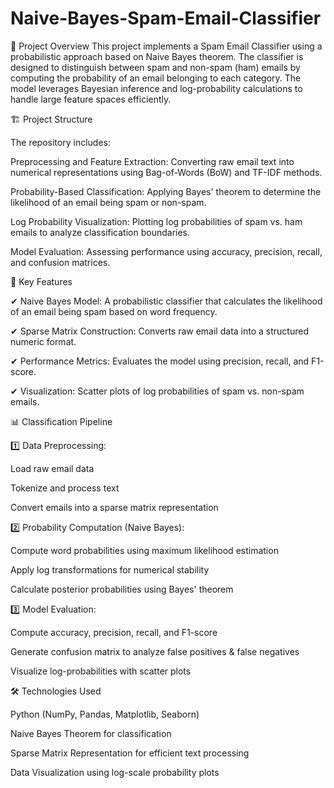 # Naive-Bayes-Spam-Email-Classifier

📌 Project Overview
This project implements a Spam Email Classifier using a probabilistic approach based on Naive Bayes theorem. The classifier is designed to distinguish between spam and non-spam (ham) emails by computing the probability of an email belonging to each category. The model leverages Bayesian inference and log-probability calculations to handle large feature spaces efficiently.


🏗 Project Structure

The repository includes:

Preprocessing and Feature Extraction: Converting raw email text into numerical representations using Bag-of-Words (BoW) and TF-IDF methods.

Probability-Based Classification: Applying Bayes' theorem to determine the likelihood of an email being spam or non-spam.

Log Probability Visualization: Plotting log probabilities of spam vs. ham emails to analyze classification boundaries.

Model Evaluation: Assessing performance using accuracy, precision, recall, and confusion matrices.



🚀 Key Features

✔ Naive Bayes Model: A probabilistic classifier that calculates the likelihood of an email being spam based on word frequency.

✔ Sparse Matrix Construction: Converts raw email data into a structured numeric format.

✔ Performance Metrics: Evaluates the model using precision, recall, and F1-score.

✔ Visualization: Scatter plots of log probabilities of spam vs. non-spam emails.



📊 Classification Pipeline

1️⃣ Data Preprocessing:

Load raw email data

Tokenize and process text

Convert emails into a sparse matrix representation


2️⃣ Probability Computation (Naive Bayes):

Compute word probabilities using maximum likelihood estimation

Apply log transformations for numerical stability

Calculate posterior probabilities using Bayes' theorem


3️⃣ Model Evaluation:

Compute accuracy, precision, recall, and F1-score

Generate confusion matrix to analyze false positives & false negatives

Visualize log-probabilities with scatter plots

🛠 Technologies Used

Python (NumPy, Pandas, Matplotlib, Seaborn)

Naive Bayes Theorem for classification

Sparse Matrix Representation for efficient text processing

Data Visualization using log-scale probability plots
